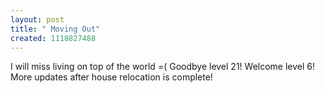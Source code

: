 ```yaml
--- 
layout: post
title: " Moving Out"
created: 1118827488
---
```

I will miss living on top of the world =( Goodbye level 21! Welcome level 6! More updates after house relocation is complete!
